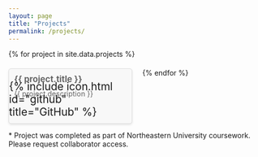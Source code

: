 ```yaml
---
layout: page
title: "Projects"
permalink: /projects/
---
```

<style>
/* Grid Layout for projects, two projects per row */
.projects-grid {
  display: flex;
  flex-wrap: wrap;
  gap: 20px;
}
.project-card {
  width: calc(50% - 10px);
  background-color: #f8f8f8;
  border: 1px solid #ddd;
  border-radius: 5px;
  overflow: hidden;
  box-shadow: 0 2px 4px rgba(0, 0, 0, 0.1);
  transition: transform 0.3s ease;
  padding-bottom: 40px;
  position: relative;
}

/* Card customizations */
.project-card a h3 {
  margin: 10px;
  font-size: 1.2em;
  color: #666;
  transition: color 0.3s ease;
}

.project-card a {
  text-decoration: none;
  color: inherit;
}

.project-card a:hover h3 {
  color: #007BFF;
  text-decoration: underline;
}

.project-card p {
  margin: 10px;
  color: #666;
}
.project-card a {
  text-decoration: none;
  color: inherit;
}
.project-card:hover {
  transform: translateY(-5px);
  color: #384743;
}

/* Github icon */
.github-icon {
  position: absolute;
  bottom: 10px;
  font-size: 1.5em;
  transition: color 0.3s ease;
}
.project-card:hover .github-icon {
  color: #007BFF;
}
</style>

<div class="projects-grid">
  {% for project in site.data.projects %}
  <div class="project-card">
    <a href="{{ project.link }}">
      <h3>{{ project.title }}</h3>
    </a>
    <p>{{ project.description }}</p>
    <a href="{{ project.link }}" class="github-icon">
        {% include icon.html id="github" title="GitHub" %}
    </a>
  </div>
  {% endfor %}
</div>

\* Project was completed as part of Northeastern University coursework. Please request collaborator access.